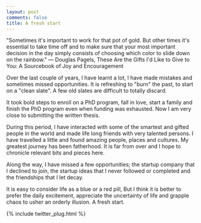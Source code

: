 ```yaml
---
layout: post
comments: false
title: A fresh start
---
```


<p class="message">
"Sometimes it's important to work for that pot of gold. But other times it's essential to take time off and to make sure that your most important decision in the day simply consists of choosing which color to slide down on the rainbow."
― Douglas Pagels, These Are the Gifts I'd Like to Give to You: A Sourcebook of Joy and Encouragement
</p>


Over the last couple of years, I have learnt a lot, I have made mistakes and sometimes missed opportunities. It is refreshing to "burn" the past, to start on a "clean slate".
A few old slates are difficult to totally discard.

It took bold steps to enroll on a PhD program, fall in love, start a family and finish the PhD program even when funding was exhausted. Now I am very close to submitting the written thesis.

During this period, I have interacted with some of the smartest and gifted people in the world and made life long friends with very talented persons. I have travelled a little and found amazing people, places and cultures. My greatest journey has been fatherhood. It is far from over and I hope to chronicle relevant bits and pieces here. 

Along the way, I have missed a few opportunities; the startup company that I declined to join, the startup ideas that I never followed or completed and the friendships that I let decay.

It is easy to consider life as a blue or a red pill, But I think it is better to prefer the daily excitement, appreciate the uncertainty of life and grapple chaos to usher an orderly illusion. A fresh start.

{% include twitter_plug.html %}
